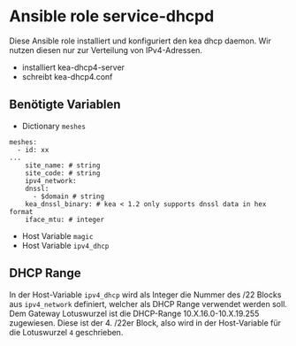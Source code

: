 # Ansible role service-dhcpd

Diese Ansible role installiert und konfiguriert den kea dhcp daemon.
Wir nutzen diesen nur zur Verteilung von IPv4-Adressen.

- installiert kea-dhcp4-server
- schreibt kea-dhcp4.conf

## Benötigte Variablen

- Dictionary `meshes`

```
meshes:
  - id: xx
...
    site_name: # string
    site_code: # string
    ipv4_network:
    dnssl:
      - $domain # string
    kea_dnssl_binary: # kea < 1.2 only supports dnssl data in hex format
    iface_mtu: # integer
```

- Host Variable `magic`
- Host Variable `ipv4_dhcp`

## DHCP Range

In der Host-Variable `ipv4_dhcp` wird als Integer die Nummer des /22 Blocks aus `ipv4_network` definiert, welcher als DHCP Range verwendet werden soll. Dem Gateway Lotuswurzel ist die DHCP-Range 10.X.16.0-10.X.19.255 zugewiesen. Diese ist der 4. /22er Block, also wird in der Host-Variable für die Lotuswurzel `4` geschrieben.
